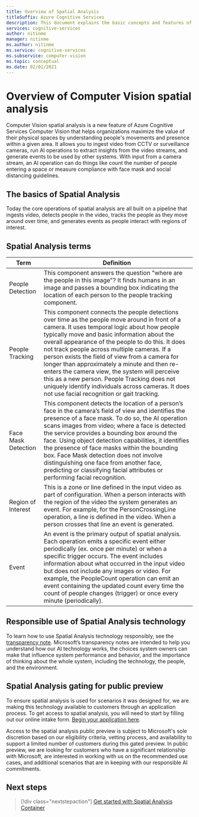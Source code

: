 ```yaml
---
title: Overview of Spatial Analysis
titleSuffix: Azure Cognitive Services
description: This document explains the basic concepts and features of a Computer Vision spatial analysis container.
services: cognitive-services
author: nitinme
manager: nitinme
ms.author: nitinme
ms.service: cognitive-services
ms.subservice: computer-vision
ms.topic: conceptual
ms.date: 02/01/2021
---
```


# Overview of Computer Vision spatial analysis

Computer Vision spatial analysis is a new feature of Azure Cognitive Services Computer Vision that helps organizations maximize the value of their physical spaces by understanding people's movements and presence within a given area. It allows you to ingest video from CCTV or surveillance cameras, run AI operations to extract insights from the video streams, and generate events to be used by other systems. With input from a camera stream, an AI operation can do things like count the number of people entering a space or measure compliance with face mask and social distancing guidelines.

## The basics of Spatial Analysis

Today the core operations of spatial analysis are all built on a pipeline that ingests video, detects people in the video, tracks the people as they move around over time, and generates events as people interact with regions of interest.

## Spatial Analysis terms

| Term | Definition |
|------|------------|
| People Detection | This component answers the question "where are the people in this image"? It finds humans in an image and passes a bounding box indicating the location of each person to the people tracking component. |
| People Tracking | This component connects the people detections over time as the people move around in front of a camera. It uses temporal logic about how people typically move and basic information about the overall appearance of the people to do this. It does not track people across multiple cameras. If a person exists the field of view from a camera for longer than approximately a minute and then re-enters the camera view,  the system will perceive this as a new person. People Tracking does not uniquely identify individuals across cameras. It does not use facial recognition or gait tracking. |
| Face Mask Detection | This component detects the location of a person’s face in the camera’s field of view and identifies the presence of a face mask. To do so, the AI operation scans images from video; where a face is detected the service provides a bounding box around the face. Using object detection capabilities, it identifies the presence of face masks within the bounding box. Face Mask detection does not involve distinguishing one face from another face, predicting or classifying facial attributes or performing facial recognition. |
| Region of Interest | This is a zone or line defined in the input video as part of configuration. When a person interacts with the region of the video the system generates an event. For example, for the PersonCrossingLine operation, a line is defined in the video. When a person crosses that line an event is generated. |
| Event | An event is the primary output of spatial analysis. Each operation emits a specific event either periodically (ex. once per minute) or when a specific trigger occurs. The event includes information about what occurred in the input video but does not include any images or video. For example, the PeopleCount operation can emit an event containing the updated count every time the count of people changes (trigger) or once every minute (periodically). |

## Responsible use of Spatial Analysis technology

To learn how to use Spatial Analysis technology responsibly, see the [transparency note](/legal/cognitive-services/computer-vision/transparency-note-spatial-analysis?context=%2fazure%2fcognitive-services%2fComputer-vision%2fcontext%2fcontext). Microsoft’s transparency notes are intended to help you understand how our AI technology works, the choices system owners can make that influence system performance and behavior, and the importance of thinking about the whole system, including the technology, the people, and the environment.

## Spatial Analysis gating for public preview

To ensure spatial analysis is used for scenarios it was designed for, we are making this technology available to customers through an application process. To get access to spatial analysis, you will need to start by filling out our online intake form. [Begin your application here](https://forms.office.com/Pages/ResponsePage.aspx?id=v4j5cvGGr0GRqy180BHbRyQZ7B8Cg2FEjpibPziwPcZUNlQ4SEVORFVLTjlBSzNLRlo0UzRRVVNPVy4u).

Access to the spatial analysis public preview is subject to Microsoft's sole discretion based on our eligibility criteria, vetting process, and availability to support a limited number of customers during this gated preview. In public preview, we are looking for customers who have a significant relationship with Microsoft, are interested in working with us on the recommended use cases, and additional scenarios that are in keeping with our responsible AI commitments.

## Next steps

> [!div class="nextstepaction"]
> [Get started with Spatial Analysis Container](spatial-analysis-container.md)